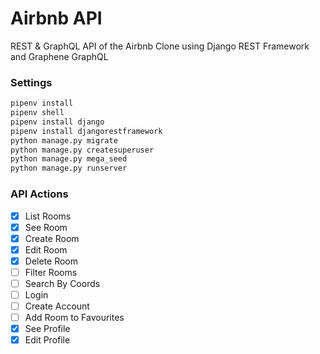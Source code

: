 # Airbnb API

REST & GraphQL API of the Airbnb Clone using Django REST Framework and Graphene GraphQL

### Settings

```bash
pipenv install
pipenv shell
pipenv install django
pipenv install djangorestframework
python manage.py migrate
python manage.py createsuperuser
python manage.py mega_seed
python manage.py runserver
```

### API Actions

- [x] List Rooms
- [x] See Room
- [x] Create Room
- [x] Edit Room
- [x] Delete Room
- [ ] Filter Rooms
- [ ] Search By Coords
- [ ] Login
- [ ] Create Account
- [ ] Add Room to Favourites
- [x] See Profile
- [x] Edit Profile
